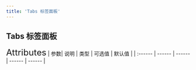 ```yaml
---
title: 'Tabs 标签面板'
---
```

## Tabs 标签面板
<ClientOnly>
<Tabs/>
</ClientOnly>

<font size=5>Attributes</font>
| 参数| 说明 | 类型 | 可选值 | 默认值 |
| :------ | ------ | ------ | ------ | ------ |